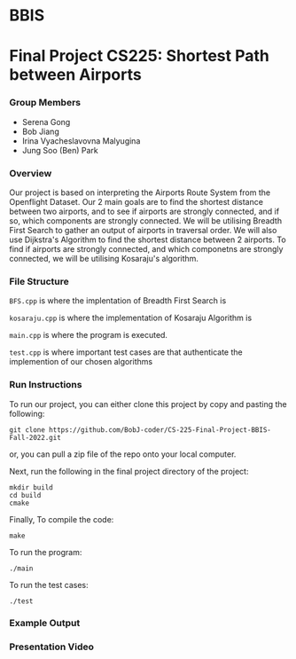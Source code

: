 # BBIS
# Final Project CS225: Shortest Path between Airports

### Group Members
- Serena Gong
- Bob Jiang
- Irina Vyacheslavovna Malyugina 
- Jung Soo (Ben) Park

### Overview

Our project is based on interpreting the Airports Route System from the Openflight Dataset. Our 2 main goals are to find the shortest distance between two airports, and to see if airports are strongly connected, and if so, which components are strongly connected. We will be utilising Breadth First Search to gather an output of airports in traversal order. We will also use Dijkstra's Algorithm to find the shortest distance between 2 airports. To find if airports are strongly connected, and which componetns are strongly connected, we will be utilising Kosaraju's algorithm. 

### File Structure 

`BFS.cpp` is where the implentation of Breadth First Search is

`kosaraju.cpp` is where the implementation of Kosaraju Algorithm is 

`main.cpp` is where the program is executed. 

`test.cpp` is where important test cases are that authenticate the implemention of our chosen algorithms

### Run Instructions

To run our project, you can either clone this project by copy and pasting the following: 

```
git clone https://github.com/BobJ-coder/CS-225-Final-Project-BBIS-Fall-2022.git 
```
or, you can pull a zip file of the repo onto your local computer.

Next, run the following in the final project directory of the project:
```
mkdir build
cd build
cmake
```
Finally,
To compile the code:
 ``` 
 make
 ```
 
 To run the program:
 ``` 
 ./main
 ```
 
 To run the test cases:
 ``` 
 ./test
 ```
 
### Example Output
 
### Presentation Video 

